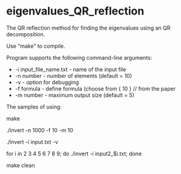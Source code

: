 # eigenvalues_QR_reflection
The QR reflection method for finding the eigenvalues using an QR decomposition.

Use "make" to compile.

Program supports the following command-line arguments:
  * -i input_file_name.txt - name of the input file
  * -n number - number of elements (default = 10)
  * -v - option for debugging
  * -f formula - define formula (choose from { 10 } // from the paper
  * -m number - maximum output size (default = 5)
  
  The samples of using:
  
  make
  
  ./invert -n 1000 -f 10 -m 10
  
  ./invert -i input.txt -v
  
  for i in 2 3 4 5 6 7 8 9; do ./invert -i input2_$i.txt; done
  
  make clean
